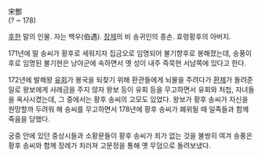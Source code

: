 宋酆  
(? ~ 178)

[후한](%ED%9B%84%ED%95%9C.md) 말의 인물. 자는 백우(伯遇).
[장제](%EC%9E%A5%EC%A0%9C#s-4.md)의 비 송귀인의 종손. 효령황후의 아버지.

171년에 딸 송씨가 황후로 세워지자 집금오로 임명되어 불기향후로 봉해졌는데, 송풍이 후로 임명된 불기현은 낭야군에 속하면서 옛 성이 내주
즉묵현 서남쪽에 있다고 한다.  

172년에 발해왕 [유회](%EC%9C%A0%ED%9A%8C.md)가 봉국을 되찾기 위해 환관들에게 뇌물을 주려다가
[환제](%ED%99%98%EC%A0%9C.md)가 돌려준 일로 왕보에게 사례금을 주지 않자 왕보 등이 유회 등을 무고하면서 유회와
처첩, 자녀들을 옥사시켰는데, 그 중에서는 황후 송씨의 고모도 있었다. 왕보가 황후 송씨가 자신을 원망할까 두려워 해 송씨를 무고하면서
178년에 황후 송씨가 폐위될 때 일족들과 함께 죽음을 당했다.

궁중 안에 있던 중상시들과 소황문들이 황후 송씨가 죄가 없는 것을 불쌍히 여겨 송풍은 황후 송씨와 함께 장례가 치러져 고문정을 통해 옛
무덤으로 돌려보냈다.  

